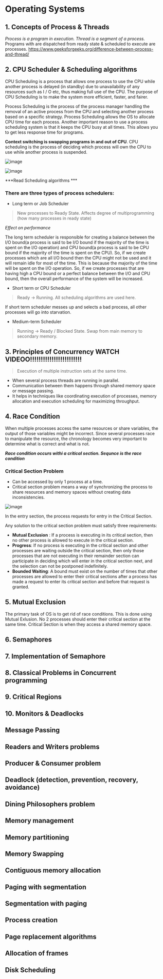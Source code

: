 # Operating Systems

## 1. Concepts of Process & Threads
*Process is a program in execution. Thread is a segment of a process.* Programs with are dispatched from ready state & scheduled to execute are processes. 
https://www.geeksforgeeks.org/difference-between-process-and-thread/

## 2. CPU Scheduler & Scheduling algorithms
CPU Scheduling is a process that allows one process to use the CPU while another process is delayed (in standby) due to unavailability of any resources such as I / O etc, thus making full use of the CPU. The purpose of CPU Scheduling is to make the system more efficient, faster, and fairer.

Process Scheduling is the process of the process manager handling the removal of an active process from the CPU and selecting another process based on a specific strategy. Process Scheduling allows the OS to allocate CPU time for each process. Another important reason to use a process scheduling system is that it keeps the CPU busy at all times. This allows you to get less response time for programs. 

**Context switching is swapping programs in and out of CPU**. CPU scheduling is the process of deciding which process will own the CPU to use while another process is suspended.

![image](https://user-images.githubusercontent.com/107466664/180600620-8375db2f-8d59-4a46-9899-b464475e6867.png)


![image](https://user-images.githubusercontent.com/107466664/180600705-66da7a8a-13f1-4f74-bfb6-e0b531773bfd.png)

***Read Scheduling algorithms *** 



### There are three types of process schedulers:

- Long term or Job Scheduler
> New processes to Ready State. Affects degree of multiprogramming (how many processes in ready state)

*Effect on performance*

The long term scheduler is responsible for creating a balance between the I/O bound(a process is said to be I/O bound if the majority of the time is spent on the I/O operation) and CPU bound(a process is said to be CPU bound if the majority of the time is spent on the CPU). So, if we create processes which are all I/O bound then the CPU might not be used and it will remain idle for most of the time. This is because the majority of the time will be spent on the I/O operation.
So, if we create processes that are having high a CPU bound or a perfect balance between the I/O and CPU bound, then the overall performance of the system will be increased.


- Short term or CPU Scheduler 
> Ready -> Running. All scheduling algorithms are used here. 

If short term scheduler messes up and selects a bad process, all other processes will go into starvation. 


- Medium-term Scheduler
> Running -> Ready / Blocked State. 
Swap from main memory to secondary memory. 

## 3. Principles of Concurrency WATCH VIDEOO!!!!!!!!!!!!!!!!!!!!!!!!

> Execution of multiple instruction sets at the same time. 

- When several process threads are running in parallel. 
- Communication between them happens through shared memory space or message passing. 
- It helps in techniques like coordinating execution of processes, memory allocation and execution scheduling for maximizing throughput. 


## 4. Race Condition 
When multiple processes access the same resources or share variables, the output of those variables might be incorrect. Since several processes race to manipulate the 
resource, the chronology becomes very important to determine what is correct and what is not. 

***Race condition occurs withi a critical section. Sequnce is the race condition***

### Critical Section Problem 
- Can be accessed by only 1 process at a time. 
- Critical section problem means a way of synchronizing the process to share resources and memory spaces without creating data inconsistencies. 

![image](https://user-images.githubusercontent.com/107466664/180603427-208f044b-89c2-47c1-8d4e-c143746bef42.png)


In the entry section, the process requests for entry in the Critical Section.

Any solution to the critical section problem must satisfy three requirements:

- **Mutual Exclusion** : If a process is executing in its critical section, then no other process is allowed to execute in the critical section.
- **Progress**: If no process is executing in the critical section and other processes are waiting outside the critical section, then only those processes that are not executing in their remainder section can participate in deciding which will enter in the critical section next, and the selection can not be postponed indefinitely.
- **Bounded Waiting**: A bound must exist on the number of times that other processes are allowed to enter their critical sections after a process has made a request to enter its critical section and before that request is granted.

## 5. Mutual Exclusion 

The primary task of OS is to get rid of race conditions. This is done using Mutual Exlusion. No 2 processes should enter their critical section at the same time.
Critical Section is when they access a shared memory space.

## 6. Semaphores
## 7. Implementation of Semaphore 
## 8. Classical Problems in Concurrent programming 
## 9. Critical Regions 
## 10. Monitors & Deadlocks 
## Message Passing 
## Readers and Writers problems
## Producer & Consumer problem 
## Deadlock (detection, prevention, recovery, avoidance)
## Dining Philosophers problem 
## Memory management  
## Memory partitioning 
## Memory Swapping 
## Contiguous memory allocation
## Paging with segmentation
## Segmentation with paging 
## Process creation 
## Page replacement algorithms 
## Allocation of frames
## Disk Scheduling 
